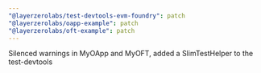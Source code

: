 ```yaml
---
"@layerzerolabs/test-devtools-evm-foundry": patch
"@layerzerolabs/oapp-example": patch
"@layerzerolabs/oft-example": patch
---
```


Silenced warnings in MyOApp and MyOFT, added a SlimTestHelper to the test-devtools
